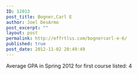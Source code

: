 ```yaml
---
ID: 12013
post_title: Bogner,Carl E
author: Joel DesArmo
post_excerpt: ""
layout: post
permalink: http://effrtlss.com/bognercarl-e-6/
published: true
post_date: 2012-11-02 20:49:49
---
```

<p>Average GPA in Spring 2012 for first course listed: 4</p>